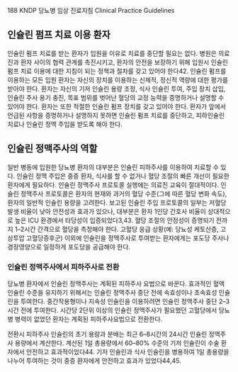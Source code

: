 <PAGE>188
KNDP 당뇨병 임상 진료지침 Clinical Practice Guidelines

## 인슐린 펌프 치료 이용 환자

인슐린 펌프 치료를 받는 환자가 입원을 이유로 치료를 중단할 필요는 없다. 병원은 의료진과 환자 사이의 협력 관계를 촉진시키고, 환자의 안전을 보장하기 위해 입원시 인슐린 펌프 치료 이용에 대한 지침이 되는 정책과 절차를 갖고 있어야 한다42. 인슐린 펌프를 이용하는 모든 입원 환자는 자신의 장치를 이용하는 신체적, 정신적 역량에 대한 평가를 받아야 한다. 환자는 자신의 기저 인슐린 용량 조정, 식사 인슐린 투여, 주입 장치 삽입, 인슐린 주사 용기 충진, 목표 범위를 벗어난 혈당의 교정 능력을 증명하거나 설명할 수 있어야 한다. 환자는 또한 적절한 인슐린 펌프 장치를 갖고 있어야 한다. 환자가 앞에서 언급된 사항을 증명하거나 설명하지 못하면 인슐린 펌프 치료를 중단하고, 피하인슐린 치료나 인슐린 정맥 주입을 받도록 해야 한다.

## 인슐린 정맥주사의 역할

일반 병동에 입원한 당뇨병 환자의 대부분은 인슐린 피하주사를 이용하여 치료할 수 있다. 인슐린 정맥 주입은 중증 환자, 식사를 할 수 없거나 혈당 조절의 빠른 개선이 필요한 환자에게 필요하다. 인슐린 정맥주사 프로토콜 실행에는 의료진 교육이 절대적이다. 인슐린 정맥주사 프로토콜은 환자의 현재와 과거의 혈당 수준(그에 따른 혈당 변화 속도), 환자의 일반적 인슐린 용량을 고려한다. 보고된 인슐린 주입 프로토콜의 일부는 저혈당 발생 비율이 낮아 안전성과 효과가 있으나, 대부분은 환자 1인당 간호사 비율이 상대적으로 높은 ICU 환경에서 타당성이 입증되었다3,43. 혈당 조절의 안정성이 증명되기 전까지 1–2시간 간격으로 혈당을 측정해야 한다. 고혈당 응급 상황(예: 당뇨성 케토산증, 고삼투압 고혈당증후군) 이외에 인슐린을 정맥주사로 투여받는 환자에게는 포도당 주사나 경장영양으로 일정하게 포도당을 공급해야 한다.

### 인슐린 정맥주사에서 피하주사로 전환

당뇨병 환자에서 인슐린 정맥주사는 계획된 피하주사 요법으로 바꾼다. 효과적인 혈액 인슐린 수준을 유지하기 위해서는 인슐린 정맥주사 중단 전에 속효성이나 초속효성 인슐린을 투여한다. 중간작용형이나 지속성 인슐린을 이용하려면 인슐린 정맥주사 중단 2–3시간 전에 투여한다. 시간당 2단위 이상의 인슐린 정맥주사가 필요했던 고혈당에서 당뇨병 병력이 없었던 환자는 계획된 피하주사요법으로 전환한다.

전환시 피하주사 인슐린의 초기 용량과 분배는 최근 6–8시간의 24시간 인슐린 정맥주사 용량에서 계산한다. 계산된 1일 총용량에서 60–80% 수준의 기저 인슐린이 수술 환자에서 안전하고 효과적이었다44. 기저 인슐린과 식사 인슐린을 병용하여 1일 총용량을 나누어 투여하는 것이 중증 환자에게 안전하고 효과가 있었다44,45.